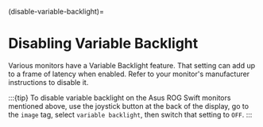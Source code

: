 (disable-variable-backlight)=

# Disabling Variable Backlight

Various monitors have a Variable Backlight feature. That setting can add up to a frame of latency when enabled. Refer to your monitor's manufacturer instructions to disable it.

:::{tip}
To disable variable backlight on the Asus ROG Swift monitors mentioned above, use the joystick button at the back of the display, go to the `image` tag, select `variable backlight`, then switch that setting to `OFF`.
:::
